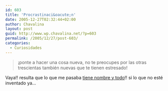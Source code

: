 ```yaml
---
id: 603
title: 'Procrastinaci&oacute;n'
date: 2005-12-27T02:32:44+02:00
author: Chavalina
layout: post
guid: http://www.wp.chavalina.net/?p=603
permalink: /2005/12/27/post-603/
categories:
  - Curiosidades
---
```

> &iexcl;ponte a hacer una cosa nueva, no te preocupes por las otras trescientas tambi&eacute;n nuevas que te tienen estresado!

Vaya!! resulta que lo que me pasaba <a href="http://www.microsiervos.com/archivo/mundoreal/procrastinacion.html" target="_blank">tiene nombre y todo</a>!! si lo que no est&eacute; inventado ya&#8230;